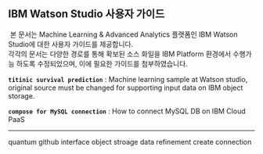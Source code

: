 ## IBM Watson Studio 사용자 가이드

  본 문서는 Machine Learning & Advanced Analytics 플랫폼인 IBM Watson Studio에 대한 사용자 가이드를 제공합니다.   
  각각의 문서는 다양한 경로를 통해 확보된 소스 화일을 IBM Platform 환경에서 수행가능 하도록 수정되었으며, 이에 필요한 가이드를 첨부하였습니다.

**`titinic survival prediction`** : Machine learning sample at Watson studio, original source must be changed for supporting input data on IBM object storage.

**`compose for MySQL connection`** : How to connect MySQL DB on IBM Cloud PaaS


------------------
quantum
github interface
object stroage
data refinement
create connection 

